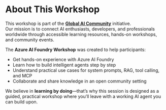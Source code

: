 # About This Workshop  

This workshop is part of the **[Global AI Community](https://www.globalai.community)** initiative.  
Our mission is to connect AI enthusiasts, developers, and professionals worldwide through accessible learning resources, hands-on workshops, and community events.  

The **Azure AI Foundry Workshop** was created to help participants:  
- Get hands-on experience with Azure AI Foundry  
- Learn how to build intelligent agents step by step  
- Understand practical use cases for system prompts, RAG, tool calling, and MCP  
- Collaborate and share knowledge in an open community setting  

We believe in **learning by doing**—that’s why this session is designed as a guided, practical workshop where you’ll leave with a working AI agent you can build upon.  
